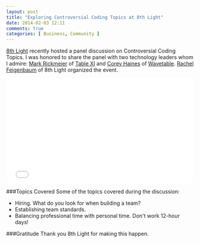 ```yaml
---
layout: post
title: "Exploring Controversial Coding Topics at 8th Light"
date: 2014-02-03 12:11
comments: true
categories: [ Business, Community ]
---
```

[8th Light](http://8thlight.com) recently hosted a panel discussion on Controversial Coding Topics. I was honored to share the panel with two technology leaders whom I admire: [Mark Rickmeier](http://twitter.com/markrickmeier) of [Table XI](http://tablexi.com) and [Corey Haines](http://twitter.com/coreyhaines) of [Wavetable](http://wavetable.com). [Rachel Feigenbaum](http://twitter.com/little_fig) of 8th Light organized the event.

<!--more-->

<center><iframe src="//player.vimeo.com/video/84793305" width="500" height="281" frameborder="0" webkitallowfullscreen mozallowfullscreen allowfullscreen></iframe></center>

###Topics Covered
Some of the topics covered during the discussion:

* Hiring. What do you look for when building a team?
* Establishing team standards.
* Balancing professional time with personal time. Don't work 12-hour
  days!

###Gratitude
Thank you 8th Light for making this happen.
